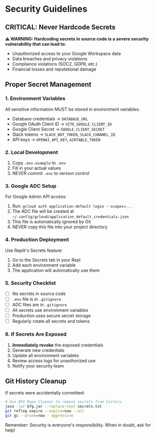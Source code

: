 # Security Guidelines

## CRITICAL: Never Hardcode Secrets

**⚠️ WARNING: Hardcoding secrets in source code is a severe security vulnerability that can lead to:**
- Unauthorized access to your Google Workspace data
- Data breaches and privacy violations
- Compliance violations (SOC2, GDPR, etc.)
- Financial losses and reputational damage

## Proper Secret Management

### 1. Environment Variables
All sensitive information MUST be stored in environment variables:
- Database credentials → `DATABASE_URL`
- Google OAuth Client ID → `VITE_GOOGLE_CLIENT_ID`
- Google Client Secret → `GOOGLE_CLIENT_SECRET`
- Slack tokens → `SLACK_BOT_TOKEN`, `SLACK_CHANNEL_ID`
- API keys → `OPENAI_API_KEY`, `AIRTABLE_TOKEN`

### 2. Local Development
1. Copy `.env.example` to `.env`
2. Fill in your actual values
3. NEVER commit `.env` to version control

### 3. Google ADC Setup
For Google Admin API access:
1. Run: `gcloud auth application-default login --scopes=...`
2. The ADC file will be created at `~/.config/gcloud/application_default_credentials.json`
3. This file is automatically ignored by Git
4. NEVER copy this file into your project directory

### 4. Production Deployment
Use Replit's Secrets feature:
1. Go to the Secrets tab in your Repl
2. Add each environment variable
3. The application will automatically use them

### 5. Security Checklist
- [ ] No secrets in source code
- [ ] `.env` file is in `.gitignore`
- [ ] ADC files are in `.gitignore`
- [ ] All secrets use environment variables
- [ ] Production uses secure secret storage
- [ ] Regularly rotate all secrets and tokens

### 6. If Secrets Are Exposed
1. **Immediately revoke** the exposed credentials
2. Generate new credentials
3. Update all environment variables
4. Review access logs for unauthorized use
5. Notify your security team

## Git History Cleanup
If secrets were accidentally committed:
```bash
# Use BFG Repo-Cleaner to remove secrets from history
java -jar bfg.jar --replace-text secrets.txt
git reflog expire --expire=now --all
git gc --prune=now --aggressive
```

Remember: Security is everyone's responsibility. When in doubt, ask for help!